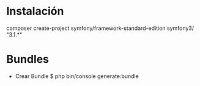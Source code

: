 # Instalación
composer create-project symfony/framework-standard-edition symfony3/ "3.1.*"

# Bundles
- Crear Bundle
$ php bin/console generate:bundle

